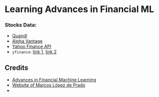 # Learning Advances in Financial ML



### Stocks Data:

- [Quandl](https://github.com/quandl/quandl-python)
- [Alpha Vantage]()
- [Yahoo Finance API](https://www.yahoofinanceapi.com/)
- `yfinance`: [link 1](https://github.com/ranaroussi/yfinance), [link 2](https://aroussi.com/post/python-yahoo-finance)

## Credits

- [Advances in Financial Machine Learning](https://www.amazon.com/Advances-Financial-Machine-Learning-Marcos/dp/1119482089)
- [Website of Marcos López de Prado](https://www.quantresearch.org/)
- 